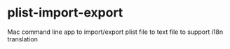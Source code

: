 # plist-import-export
Mac command line app to import/export plist file to text file to support i18n translation

